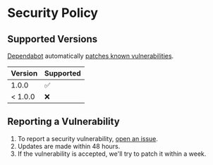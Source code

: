 # Security Policy

## Supported Versions

[Dependabot](https://docs.github.com/en/code-security/supply-chain-security/keeping-your-dependencies-updated-automatically/about-dependabot-version-updates) automatically [patches known vulnerabilities](https://github.com/FoveaCentral/google_maps_geocoder/pulls?q=is%3Apr+is%3Aclosed+author%3Aapp%2Fdependabot).

| Version | Supported          |
| ------- | ------------------ |
| 1.0.0   | :white_check_mark: |
| < 1.0.0 | :x:                |

## Reporting a Vulnerability

1. To report a security vulnerability, [open an issue](https://github.com/FoveaCentral/google_maps_geocoder/issues/new/choose).
2. Updates are made within 48 hours.
3. If the vulnerability is accepted, we'll try to patch it within a week.
